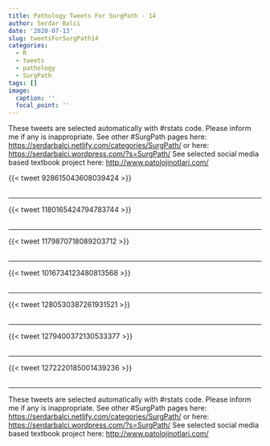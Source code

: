 ```yaml
---
title: Pathology Tweets For SurgPath - 14
author: Serdar Balci
date: '2020-07-13'
slug: tweetsForSurgPath14
categories:
  - R
  - tweets
  - pathology
  - SurgPath
tags: []
image:
  caption: ''
  focal_point: ''
---
```



These tweets are selected automatically with #rstats code. Please inform me if any is inappropriate.
See other #SurgPath pages here: https://serdarbalci.netlify.com/categories/SurgPath/  or here: https://serdarbalci.wordpress.com/?s=SurgPath/ 
See selected social media based textbook project here: http://www.patolojinotlari.com/

{{< tweet 928615043608039424 >}}
<br>
<br>
<hr>
{{< tweet 1180165424794783744 >}}
<br>
<br>
<hr>
{{< tweet 1179870718089203712 >}}
<br>
<br>
<hr>
{{< tweet 1016734123480813568 >}}
<br>
<br>
<hr>
{{< tweet 1280530387261931521 >}}
<br>
<br>
<hr>
{{< tweet 1279400372130533377 >}}
<br>
<br>
<hr>
{{< tweet 1272220185001439236 >}}
<br>
<br>
<hr>


These tweets are selected automatically with #rstats code. Please inform me if any is inappropriate.
See other #SurgPath pages here: https://serdarbalci.netlify.com/categories/SurgPath/  or here: https://serdarbalci.wordpress.com/?s=SurgPath/ 
See selected social media based textbook project here: http://www.patolojinotlari.com/
